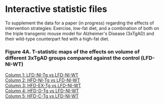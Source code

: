 # Interactive statistic files
To supplement the data for a paper (in progress) regarding the effects of intervention strategies: Exercise, low-fat diet, and a combination of both on the triple transgenic mouse model for Alzheimer's Disease (3xTgAD) and their wild-type counterpart fed with a high-fat diet.

### Figure 4A. T-statistic maps of the effects on volume of different 3xTgAD groups compared against the control (LFD-NI-WT)
[Column 1: LFD-NI-Tg vs LFD-NI-WT](http://htmlpreview.github.io/?https://github.com/LuceroGG/mice_stats/blob/main/stats_files_maget_LMER_outputs/stats_Ctrl_LFD_Tg_negative_5_percent_120micron.html)<br>
[Column 2: HFD-NI-Tg vs LFD-NI-WT](http://htmlpreview.github.io/?https://github.com/LuceroGG/mice_stats/blob/main/stats_files_maget_LMER_outputs/stats_HFD_Tg_negative_5_percent_120micron.html)<br>
[Column 3: HFD-EX-Tg vs LFD-NI-WT](http://htmlpreview.github.io/?https://github.com/LuceroGG/mice_stats/blob/main/stats_files_maget_LMER_outputs/stats_HFD_Tg_Wheel_negative_5_percent_120micron.html)<br>
[Column 4: HFD-D-Tg vs LFD-NI-WT](http://htmlpreview.github.io/?https://github.com/LuceroGG/mice_stats/blob/main/stats_files_maget_LMER_outputs/stats_HFD_Tg_Diet_negative_5_percent_120micron.html)<br>
[Column 5: HFD-C-Tg vs LFD-NI-WT](http://htmlpreview.github.io/?https://github.com/LuceroGG/mice_stats/blob/main/stats_files_maget_LMER_outputs/stats_HFD_Tg_COMBO_negative_5_percent_120micron.html)<br>
